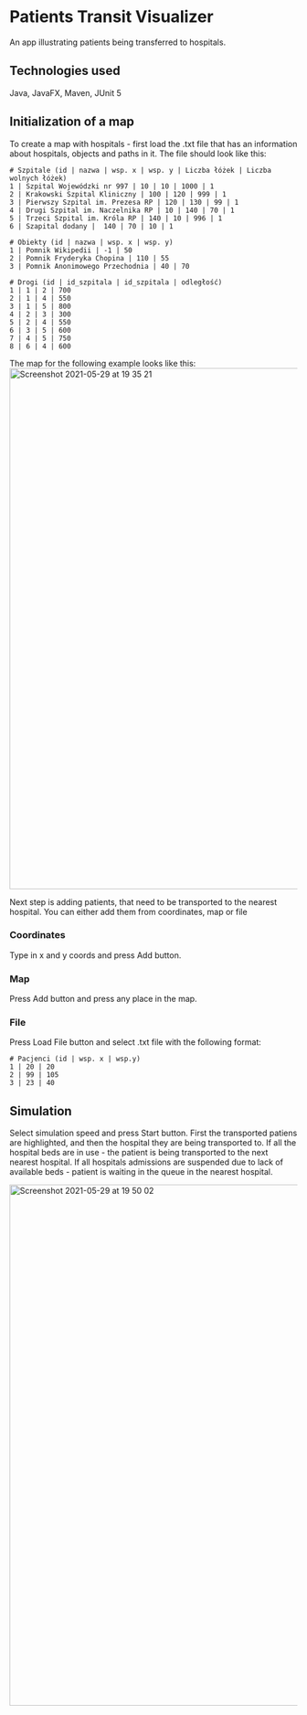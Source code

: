 # Patients Transit Visualizer

An app illustrating patients being transferred to hospitals.

## Technologies used
Java, JavaFX, Maven, JUnit 5

## Initialization of a map
To create a map with hospitals - first load the .txt file that has an information about hospitals, objects and paths in it. 
The file should look like this:
```
# Szpitale (id | nazwa | wsp. x | wsp. y | Liczba łóżek | Liczba wolnych łóżek)
1 | Szpital Wojewódzki nr 997 | 10 | 10 | 1000 | 1
2 | Krakowski Szpital Kliniczny | 100 | 120 | 999 | 1
3 | Pierwszy Szpital im. Prezesa RP | 120 | 130 | 99 | 1
4 | Drugi Szpital im. Naczelnika RP | 10 | 140 | 70 | 1
5 | Trzeci Szpital im. Króla RP | 140 | 10 | 996 | 1
6 | Szapital dodany |  140 | 70 | 10 | 1

# Obiekty (id | nazwa | wsp. x | wsp. y)
1 | Pomnik Wikipedii | -1 | 50
2 | Pomnik Fryderyka Chopina | 110 | 55
3 | Pomnik Anonimowego Przechodnia | 40 | 70

# Drogi (id | id_szpitala | id_szpitala | odległość)
1 | 1 | 2 | 700
2 | 1 | 4 | 550
3 | 1 | 5 | 800
4 | 2 | 3 | 300
5 | 2 | 4 | 550
6 | 3 | 5 | 600
7 | 4 | 5 | 750
8 | 6 | 4 | 600

```
The map for the following example looks like this:
<img width="912" alt="Screenshot 2021-05-29 at 19 35 21" src="https://user-images.githubusercontent.com/60079684/120079732-95d04500-c0b5-11eb-8f85-80b1c2ec6728.png">

Next step is adding patients, that need to be transported to the nearest hospital.
You can either add them from coordinates, map or file
### Coordinates 
Type in x and y coords and press Add button.

### Map
Press Add button and press any place in the map.

### File
Press Load File button and select .txt file with the following format:

```
# Pacjenci (id | wsp. x | wsp.y)
1 | 20 | 20
2 | 99 | 105
3 | 23 | 40
```
## Simulation 
Select simulation speed and press Start button. First the transported patiens are highlighted, and then the hospital they are being transported to. If all the hospital beds are in use - the patient is being transported to the next nearest hospital. If all hospitals admissions are suspended due to lack of available beds - patient is waiting in the queue in the nearest hospital.

<img width="912" alt="Screenshot 2021-05-29 at 19 50 02" src="https://user-images.githubusercontent.com/60079684/120080003-10e62b00-c0b7-11eb-8704-b04fedd7ebe6.png">


